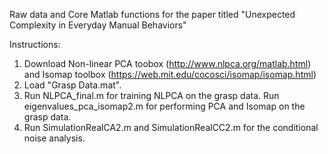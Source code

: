 
Raw data and Core Matlab functions for the paper titled "Unexpected Complexity in Everyday Manual Behaviors"

Instructions:
1. Download Non-linear PCA toobox (http://www.nlpca.org/matlab.html) and Isomap toolbox (https://web.mit.edu/cocosci/isomap/isomap.html)
2. Load "Grasp Data.mat".
3. Run NLPCA_final.m for training NLPCA on the grasp data. Run eigenvalues_pca_isomap2.m for performing PCA and Isomap on the grasp data.
3. Run SimulationRealCA2.m and SimulationRealCC2.m for the conditional noise analysis.
